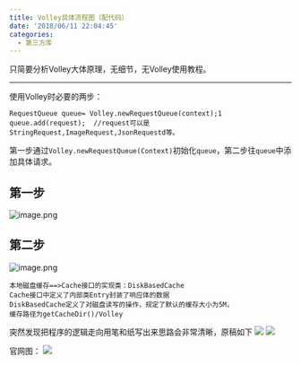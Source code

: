 ```yaml
---
title: Volley具体流程图（配代码）
date: '2018/06/11 22:04:45'
categories:
  - 第三方库
---
```


只简要分析Volley大体原理，无细节，无Volley使用教程。

---
使用Volley时必要的两步：
```
RequestQueue queue= Volley.newRequestQueue(context);1
queue.add(request);  //request可以是StringRequest,ImageRequest,JsonRequestd等。
```
第一步通过`Volley.newRequestQueue(Context)`初始化`queue`，第二步往`queue`中添加具体请求。

## 第一步
![image.png](https://upload-images.jianshu.io/upload_images/7177220-5ff1cb794f8a63b9.png?imageMogr2/auto-orient/strip%7CimageView2/2/w/1240)
## 第二步
![image.png](https://upload-images.jianshu.io/upload_images/7177220-dadd1d6aa55ad823.png?imageMogr2/auto-orient/strip%7CimageView2/2/w/1240)

```
本地磁盘缓存==>Cache接口的实现类：DiskBasedCache  
Cache接口中定义了内部类Entry封装了响应体的数据
DiskBasedCache定义了对磁盘读写的操作，规定了默认的缓存大小为5M，
缓存路径为getCacheDir()/Volley
```

突然发现把程序的逻辑走向用笔和纸写出来思路会非常清晰，原稿如下
![](https://upload-images.jianshu.io/upload_images/7177220-1c9d206fac5a23d8.jpg?imageMogr2/auto-orient/strip%7CimageView2/2/w/200)
![](https://upload-images.jianshu.io/upload_images/7177220-de7d92a7ba79c65d.jpg?imageMogr2/auto-orient/strip%7CimageView2/2/w/200)

官网图：
![](https://upload-images.jianshu.io/upload_images/7177220-3085aaa6e7800839.png?imageMogr2/auto-orient/strip%7CimageView2/2/w/1240)
                                                                                                                                                                                                                                                                                                                                                                                                                                                                                                                                                                                                                                                                                                                                                                                                                                                                                                                                                                                                                                                                                                                                                                                                                                                                                                                                                                                                                                                                                                                                                                                                                                                                                                                                                                                                                                                                                                                                                                                                                                                                                                                                                                                                                                                                                                                                                                                                                                                                                                                                                                                                                                                                                                                                                                                                                                                                                                                                                                                                                                                                                                                                                                                                                                                                                                                                                                                                                                                                                                                                                                                                                                                                                                                                                                                                                                                                                                                                                                                                                                                                                                                                                                                                                                                                                                                                                                                                                                                                                                                                                                                                                                                                                                                                                                                                                                                                                                                                                                                                                                                                                                                                                                                                                                                                                                                                                                                                                                                                                                                                                                                                                                                                                                                                                                                                                                                                                                                                                                                                                                                                                                                                                                                                                                                                                                                                                                                                                                                                                                                                                                                                                                                                                                                                                                                                                                                                                                                                                                                                                                                                                                                                                                                                                                                                                                                                                                                                                                                                                                                                                                                                                                                                                                                                                                                                                                                                                                                                                                                                                                                                                                                                                                                                                                                                                                                                                                                                                                                                                                                                                                                                                                                                                                                                                                                                                                                                                                                                                                                                                                                                                                                                                           